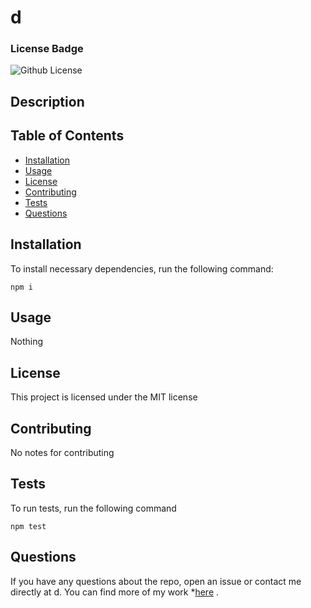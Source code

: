 # d

  ### License Badge

  ![Github License](https://img.shields.io/badge/license-MIT-brightgreen)

  ## Description
  

  ## Table of Contents
  * [Installation](#installation)
  * [Usage](#usage)
  * [License](#license)
  * [Contributing](#contributing)
  * [Tests](#tests)
  * [Questions](#questions)

  ## Installation
    
  To install necessary dependencies, run the following command:
    
    npm i
  
  ## Usage

  Nothing

  ## License

  This project is licensed under the MIT license

  ## Contributing

  No notes for contributing

  ## Tests

  To run tests, run the following command

    npm test

  ## Questions

  If you have any questions about the repo, open an issue or contact me directly at d. You can find more of my work *[here](https://github.com/dhernandez24e) .  
